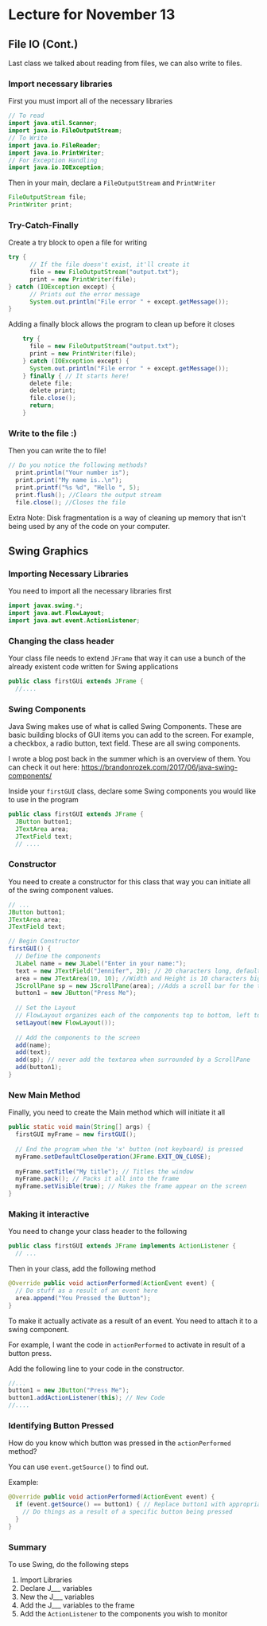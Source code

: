 # Lecture for November 13

## File IO (Cont.)

Last class we talked about reading from files, we can also write to files.

### Import necessary libraries

First you must import all of the necessary libraries

```java
// To read 
import java.util.Scanner; 
import java.io.FileOutputStream;
// To Write
import java.io.FileReader;
import java.io.PrintWriter;
// For Exception Handling
import java.io.IOException;
```

Then in your main, declare a `FileOutputStream` and `PrintWriter`

```java
FileOutputStream file;
PrintWriter print;
```

### Try-Catch-Finally

Create a try block to open a file for writing

```java
try {
      // If the file doesn't exist, it'll create it
      file = new FileOutputStream("output.txt"); 
      print = new PrintWriter(file);
} catch (IOException except) {
      // Prints out the error message
      System.out.println("File error " + except.getMessage()); 
} 
```

Adding a finally block allows the program to clean up before it closes

```java
    try {
      file = new FileOutputStream("output.txt"); 
      print = new PrintWriter(file);
    } catch (IOException except) {
      System.out.println("File error " + except.getMessage()); 
    } finally { // It starts here!
      delete file;
      delete print;
      file.close();
      return;
    }
```

### Write to the file :)

Then you can write the to file!

```java
// Do you notice the following methods?
  print.println("Your number is");
  print.print("My name is..\n");
  print.printf("%s %d", "Hello ", 5);
  print.flush(); //Clears the output stream
  file.close(); //Closes the file

```

Extra Note: Disk fragmentation is a way of cleaning up memory that isn't being used by any of the code on your computer. 

## Swing Graphics

### Importing Necessary Libraries



You need to import all the necessary libraries first

```java
import javax.swing.*;
import java.awt.FlowLayout;
import java.awt.event.ActionListener;
```

### Changing the class header

Your class file needs to extend `JFrame` that way it can use a bunch of the already existent code written for Swing applications

```java
public class firstGUi extends JFrame {
  //....
```

### Swing Components

Java Swing makes use of what is called Swing Components. These are basic building blocks of GUI items you can add to the screen. For example, a checkbox, a radio button, text field. These are all swing components.

I wrote a blog post back in the summer which is an overview of them. You can check it out here: https://brandonrozek.com/2017/06/java-swing-components/

Inside your `firstGUI` class, declare some Swing components you would like to use in the program

```java
public class firstGUI extends JFrame {
  JButton button1;
  JTextArea area;
  JTextField text;
  // ....

```

### Constructor

You need to create a constructor for this class that way you can initiate all of the swing component values.

```java
// ...
JButton button1;
JTextArea area;
JTextField text;

// Begin Constructor
firstGUI() {
  // Define the components
  JLabel name = new JLabel("Enter in your name:");
  text = new JTextField("Jennifer", 20); // 20 characters long, default value: Jennifer
  area = new JTextArea(10, 10); //Width and Height is 10 characters big
  JScrollPane sp = new JScrollPane(area); //Adds a scroll bar for the text area
  button1 = new JButton("Press Me");
  
  // Set the Layout
  // FlowLayout organizes each of the components top to bottom, left to right
  setLayout(new FlowLayout()); 
  
  // Add the components to the screen
  add(name);
  add(text);
  add(sp); // never add the textarea when surrounded by a ScrollPane
  add(button1);
}
```

### New Main Method

Finally, you need to create the Main method which will initiate it all

```java
public static void main(String[] args) {
  firstGUI myFrame = new firstGUI();
  
  // End the program when the 'x' button (not keyboard) is pressed
  myFrame.setDefaultCloseOperation(JFrame.EXIT_ON_CLOSE);
  
  myFrame.setTitle("My title"); // Titles the window
  myFrame.pack(); // Packs it all into the frame
  myFrame.setVisible(true); // Makes the frame appear on the screen
}
```

### Making it interactive

You need to change your class header to the following

```java
public class firstGUI extends JFrame implements ActionListener {
  // ...
```

Then in your class, add the following method

```java
@Override public void actionPerformed(ActionEvent event) {
  // Do stuff as a result of an event here
  area.append("You Pressed the Button");
}
```

To make it actually activate as a result of an event. You need to attach it to a swing component.

For example, I want the code in `actionPerformed` to activate in result of a button press.

Add the following line to your code in the constructor.

```java
//...
button1 = new JButton("Press Me");
button1.addActionListener(this); // New Code
//....
```



### Identifying Button Pressed

How do you know which button was pressed in the `actionPerformed` method?

You can use `event.getSource()` to find out.

Example:

```java
@Override public void actionPerformed(ActionEvent event) {
  if (event.getSource() == button1) { // Replace button1 with appropriate variable name
    // Do things as a result of a specific button being pressed
  }
}
```

### Summary

To use Swing, do the following steps

1. Import Libraries
2. Declare J___ variables
3. New the J___ variables
4. Add the J___ variables to the frame
5. Add the `ActionListener` to the components you wish to monitor
